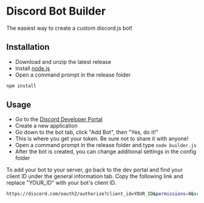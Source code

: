 # Discord Bot Builder

The easiest way to create a custom discord.js bot!

## Installation

- Download and unzip the latest release
- Install [node.js](https://nodejs.org/en/download/)
- Open a command prompt in the release folder

```bash
npm install
```

## Usage

- Go to the [Discord Developer Portal](https://discord.com/developers/applications/)
- Create a new application
- Go down to the bot tab, click "Add Bot", then "Yes, do it!"
- This is where you get your token. Be sure not to share it with anyone!
- Open a command prompt in the release folder and type `node builder.js`
- After the bot is created, you can change additional settings in the config folder

To add your bot to your server, go back to the dev portal and find your client ID under the general information tab. Copy the following link and replace "YOUR_ID" with your bot's client ID.
```bash
https://discord.com/oauth2/authorize?client_id=YOUR_ID&permissions=8&scope=bot
```
